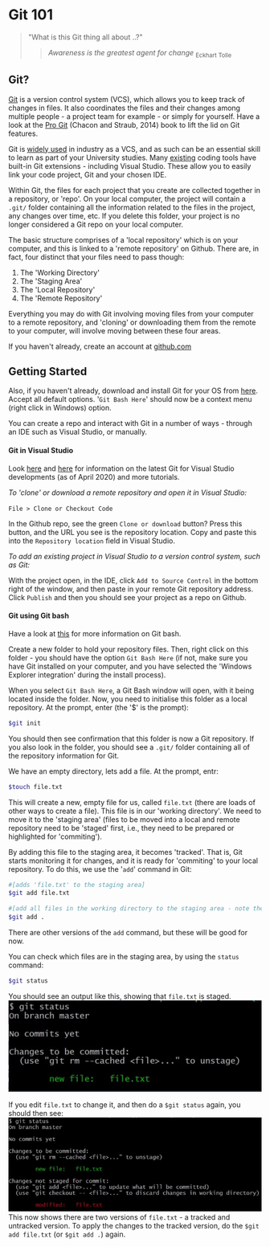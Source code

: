 # Git 101

> "What is this Git thing all about ..?"
>
>> *Awareness is the greatest agent for change* <sub>Eckhart Tolle</sub>

## Git?
[Git](https://git-scm.com) is a version control system (VCS), which allows you to keep track of changes in files. It also coordinates the files and their changes among multiple people - a project team for example - or simply for yourself. Have a look at the [Pro Git](https://git-scm.com/book/en/v2) (Chacon and Straub, 2014) book to lift the lid on Git features.

Git is [widely used](https://en.wikipedia.org/wiki/Git) in industry as a VCS, and as such can be an essential skill to learn as part of your University studies. Many [existing](https://git-scm.com/book/en/v2/Appendix-A%3A-Git-in-Other-Environments-Graphical-Interfaces) coding tools have built-in Git extensions - including Visual Studio. These allow you to easily link your code project, Git and your chosen IDE.

Within Git, the files for each project that you create are collected together in a repository, or 'repo'. On your local computer, the project will contain a ```.git/``` folder containing all the information related to the files in the project, any changes over time, etc. If you delete this folder, your project is no longer considered a Git repo on your local computer.

The basic structure comprises of a 'local repository' which is on your computer, and this is linked to a 'remote repository' on Github. There are, in fact, four distinct that your files need to pass though:
1. The 'Working Directory'
2. The 'Staging Area'
3. The 'Local Repository'
4. The 'Remote Repository'

Everything you may do with Git involving moving files from your computer to a remote repository, and 'cloning' or downloading them from the remote to your computer, will involve moving between these four areas. 

 If you haven't already, create an account at [github.com](https://github.com)

## Getting Started
Also, if you haven't already, download and install Git for your OS from [here](https://git-scm.com/download/). Accept all default options. '```Git Bash Here```' should now be a context menu (right click in Windows) option.

You can create a repo and interact with Git in a number of ways - through an IDE such as Visual Studio, or manually.

#### Git in Visual Studio

Look [here](https://devblogs.microsoft.com/visualstudio/improved-git-experience-in-visual-studio-2019/) and [here](https://channel9.msdn.com/Shows/Visual-Studio-Toolbox/Git-Fundamentals) for information on the latest Git for Visual Studio developments (as of April 2020) and more tutorials. 

*To 'clone' or download a remote repository and open it in Visual Studio:*

```File > Clone or Checkout Code```

In the Github repo, see the green ```Clone or download``` button? Press this button, and the URL you see is the repository location. Copy and paste this into the ```Repository location``` field in Visual Studio.

*To add an existing project in Visual Studio to a version control system, such as Git:* 

With the project open, in the IDE, click ```Add to Source Control``` in the bottom right of the window, and then paste in your remote Git repository address. Click ```Publish``` and then you should see your project as a repo on Github.

 #### Git using Git bash

 Have a look at [this](https://www.atlassian.com/git/tutorials/git-bash) for more information on Git bash.

Create a new folder to hold your repository files. Then, right click on this folder - you should have the option ```Git Bash Here``` (if not, make sure you have Git installed on your computer, and you have selected the 'Windows Explorer integration' during the install process).

When you select ```Git Bash Here```, a Git Bash window will open, with it being located inside the folder. Now, you need to initialise this folder as a local repository. At the prompt, enter (the '$' is the prompt):

```bash
$git init
```
You should then see confirmation that this folder is now a Git repository. If you also look in the folder, you should see a ```.git/``` folder containing all of the repository information for Git. 

We have an empty directory, lets add a file. At the prompt, entr:

```bash
$touch file.txt
```
This will create a new, empty file for us, called ```file.txt``` (there are loads of other ways to create a file). This file is in our 'working directory'. We need to move it to the 'staging area' (files to be moved into a local and remote repository need to be 'staged' first, i.e., they need to be prepared or highlighted for 'commiting').

By adding this file to the staging area, it becomes 'tracked'. That is, Git starts monitoring it for changes, and it is ready for 'commiting' to your local repository. To do this, we use the '```add```' command in Git:

```bash 
#[adds 'file.txt' to the staging area]
$git add file.txt
```       
```bash
#[add all files in the working directory to the staging area - note the '.']
$git add .              
```
There are other versions of the ```add``` command, but these will be good for now.

You can check which files are in the staging area, by using the ```status``` command:

```bash
$git status
```
You should see an output like this, showing that ```file.txt``` is staged.
![git status 01](./images/01.jpg)

If you edit ```file.txt``` to change it, and then do a ```$git status``` again, you should then see:
![git status 02](./images/02.jpg)
This now shows there are two versions of ```file.txt``` - a tracked and untracked version. To apply the changes to the tracked version, do the ```$git add file.txt``` (or ```$git add .```) again.

